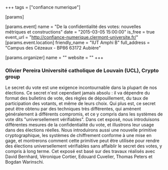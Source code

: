 +++
tags = ["confiance numerique"]

[params]

[params.event]
name = "De la confidentialité des votes: nouvelles métriques et constructions"
date = "2015-03-05 15:00:00"
is_free = true
event_url = "http://confiance-numerique.clermont-universite.fr/"
[params.event.location]
friendly_name = "IUT Amphi B"
full_address = "Campus des Cézeaux - BP86 63172 Aubière"

[params.organizer]
name = ""
website = ""
+++

###  Olivier Pereira Université catholique de Louvain (UCL), Crypto group

Le secret du vote est une exigence incontournable dans la plupart de nos élections. Ce secret n'est cependant jamais absolu \: il va dépendre du format des bulletins de vote, des règles de dépouillement, du taux de participation des votants, et même de leurs choix. Qui plus est, ce secret peut être obtenu par des techniques très différentes, qui amènent généralement à différents compromis, et ce y compris dans les systèmes de vote dits "universellement vérifiables". Dans cet exposé, nous introduisons différentes mesures de la confidentialité du vote, et illustrons leur usage dans des élections réelles. Nous introduirons aussi une nouvelle primitive cryptographique, les systèmes de chiffrement conforme à une mise en gage, et montrerons comment cette primitive peut être utilisée pour rendre des élections universellement vérifiables sans affaiblir le secret des votes, y compris à long terme.  Cet exposé est basé sur des travaux réalisés avec David Bernhard, Véronique Cortier, Edouard Cuvelier, Thomas Peters et Bogdan Warinschi.
